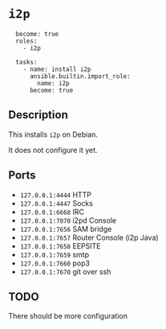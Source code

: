 # `i2p`

```
  become: true
  roles:
    - i2p
```

```
  tasks:
    - name: install i2p
      ansible.builtin.import_role:
        name: i2p
      become: true
```


## Description

This installs `i2p` on Debian.

It does not configure it yet.


## Ports

- `127.0.0.1:4444` HTTP
- `127.0.0.1:4447` Socks
- `127.0.0.1:6668` IRC
- `127.0.0.1:7070` i2pd Console
- `127.0.0.1:7656` SAM bridge
- `127.0.0.1:7657` Router Console (i2p Java)
- `127.0.0.1:7658` EEPSITE
- `127.0.0.1:7659` smtp
- `127.0.0.1:7660` pop3
- `127.0.0.1:7670` git over ssh


## TODO

There should be more configuration

